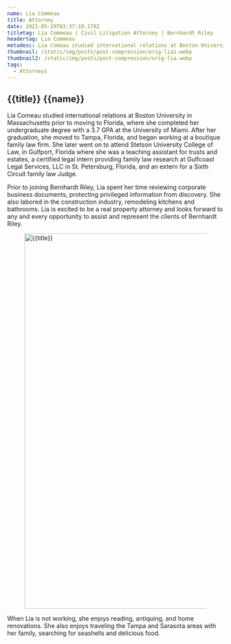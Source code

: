 ```yaml
---
name: Lia Commeau
title: Attorney
date: 2021-05-29T03:37:19.170Z
titletag: Lia Commeau | Civil Litigation Attorney | Bernhardt Riley
headertag: Lia Commeau
metadesc: Lia Comeau studied international relations at Boston University in Massachusetts prior to moving to Florida, where she completed her undergraduate degree with a 3.7 GPA at the University of Miami.
thumbnail: /static/img/posts/post-compression/orig-lia1.webp
thumbnail2: /static/img/posts/post-compression/orig-lia.webp
tags:
  - Attorneys
---
```


<div class="text-lg max-w-prose mx-auto">
  <h2 class="pt-12">
    <span class="block text-base text-center text-br-300 font-semibold tracking-wide uppercase">{{title}}</span>
    <span class="mt-2 block text-3xl text-center leading-8 font-extrabold tracking-tight text-br-900 sm:text-4xl">{{name}}</span>
  </h2>



<div class="mt-6 prose prose-blue prose-lg text-gray-500 mx-auto mb-6">  
  <p>Lia Comeau studied international relations at Boston University in Massachusetts prior to moving to Florida, where she completed her undergraduate degree with a 3.7 GPA at the University of Miami. After her graduation, she moved to Tampa, Florida, and began working at a boutique family law firm. She later went on to attend Stetson University College of Law, in Gulfport, Florida where she was a teaching assistant for trusts and estates, a certified legal intern providing family law research at Gulfcoast Legal Services, LLC in St. Petersburg, Florida, and an extern for a Sixth Circuit family law Judge.</p>
  <p>Prior to joining Bernhardt Riley, Lia spent her time reviewing corporate business documents, protecting privileged information from discovery. She also labored in the construction industry, remodeling kitchens and bathrooms. Lia is excited to be a real property attorney and looks forward to any and every opportunity to assist and represent the clients of Bernhardt Riley.</p>
  <figure>
    <img class="w-full rounded-md" src={{thumbnail}} alt="{{title}}" width="1310" height="873">
    <figcaption></figcaption>
  </figure>
  <p>When Lia is not working, she enjoys reading, antiquing, and home renovations. She also enjoys traveling the Tampa and Sarasota areas with her family, searching for seashells and delicious food.</p>
</div>
